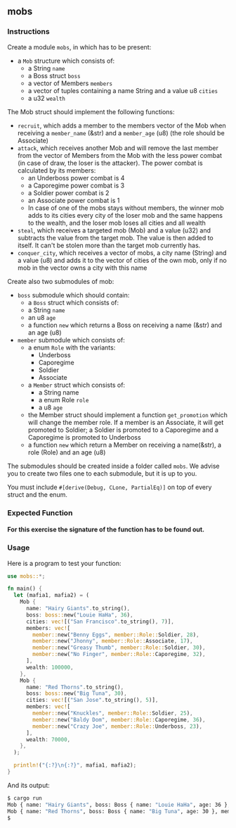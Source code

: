 ## mobs

### Instructions

Create a module `mobs`, in which has to be present:

- a `Mob` structure which consists of:
  - a String `name`
  - a Boss struct `boss`
  - a vector of Members `members`
  - a vector of tuples containing a name String and a value u8 `cities`
  - a u32 `wealth`

The Mob struct should implement the following functions:

- `recruit`, which adds a member to the members vector of the Mob when receiving a `member_name` (&str) and a `member_age` (u8) (the role should be Associate)
- `attack`, which receives another Mob and will remove the last member from the vector of Members from the Mob with the less power combat (in case of draw, the loser is the attacker). The power combat is calculated by its members:
  - an Underboss power combat is 4
  - a Caporegime power combat is 3
  - a Soldier power combat is 2
  - an Associate power combat is 1
  - In case of one of the mobs stays without members, the winner mob adds to its cities every city of the loser mob and the same happens to the wealth, and the loser mob loses all cities and all wealth
- `steal`, which receives a targeted mob (Mob) and a value (u32) and subtracts the value from the target mob. The value is then added to itself. It can't be stolen more than the target mob currently has.
- `conquer_city`, which receives a vector of mobs, a city name (String) and a value (u8) and adds it to the vector of cities of the own mob, only if no mob in the vector owns a city with this name

Create also two submodules of mob:

- `boss` submodule which should contain:
  - a `Boss` struct which consists of:
  - a String `name`
  - an u8 `age`
  - a function `new` which returns a Boss on receiving a name (&str) and an age (u8)
- `member` submodule which consists of:
  - a enum `Role` with the variants:
    - Underboss
    - Caporegime
    - Soldier
    - Associate
  - a `Member` struct which consists of:
    - a String name
    - a enum Role `role`
    - a u8 `age`
  - the Member struct should implement a function `get_promotion` which will change the member role. If a member is an Associate, it will get promoted to Soldier; a Soldier is promoted to a Caporegime and a Caporegime is promoted to Underboss
  - a function `new` which return a Member on receiving a name(&str), a role (Role) and an age (u8)

The submodules should be created inside a folder called `mobs`. We advise you to create two files one to each submodule, but it is up to you.

You must include `#[derive(Debug, CLone, PartialEq)]` on top of every struct and the enum.

### Expected Function

#### For this exercise the signature of the function has to be found out.

### Usage

Here is a program to test your function:

```rust
use mobs::*;

fn main() {
  let (mafia1, mafia2) = (
    Mob {
      name: "Hairy Giants".to_string(),
      boss: boss::new("Louie HaHa", 36),
      cities: vec![("San Francisco".to_string(), 7)],
      members: vec![
        member::new("Benny Eggs", member::Role::Soldier, 28),
        member::new("Jhonny", member::Role::Associate, 17),
        member::new("Greasy Thumb", member::Role::Soldier, 30),
        member::new("No Finger", member::Role::Caporegime, 32),
      ],
      wealth: 100000,
    },
    Mob {
      name: "Red Thorns".to_string(),
      boss: boss::new("Big Tuna", 30),
      cities: vec![("San Jose".to_string(), 5)],
      members: vec![
        member::new("Knuckles", member::Role::Soldier, 25),
        member::new("Baldy Dom", member::Role::Caporegime, 36),
        member::new("Crazy Joe", member::Role::Underboss, 23),
      ],
      wealth: 70000,
    },
  );

  println!("{:?}\n{:?}", mafia1, mafia2);
}
```

And its output:

```sh
$ cargo run
Mob { name: "Hairy Giants", boss: Boss { name: "Louie HaHa", age: 36 }, members: [Member { name: "Benny Eggs", role: Soldier, age: 28 }, Member { name: "Jhonny", role: Associate, age: 17 }, Member { name: "Greasy Thumb", role: Soldier, age: 30 }, Member { name: "No Finger", role: Caporegime, age: 32 }], cities: [("San Francisco", 7)], wealth: 100000 }
Mob { name: "Red Thorns", boss: Boss { name: "Big Tuna", age: 30 }, members: [Member { name: "Knuckles", role: Soldier, age: 25 }, Member { name: "Baldy Dom", role: Caporegime, age: 36 }, Member { name: "Crazy Joe", role: Underboss, age: 23 }], cities: [("San Jose", 5)], wealth: 70000 }
$
```
